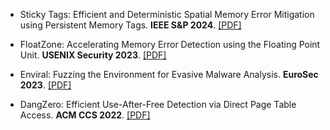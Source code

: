 - Sticky Tags: Efficient and Deterministic Spatial Memory Error Mitigation using Persistent Memory Tags. <strong>IEEE S&P 2024</strong>. [[PDF]](https://download.vusec.net/papers/stickytags_sp24.pdf)

- FloatZone: Accelerating Memory Error Detection using the Floating Point Unit. <strong>USENIX Security 2023</strong>. [[PDF]](https://download.vusec.net/papers/floatzone_sec23.pdf)

- Enviral: Fuzzing the Environment for Evasive Malware Analysis. <strong>EuroSec 2023</strong>. [[PDF]](https://download.vusec.net/papers/enviral_eurosec23.pdf)

- DangZero: Efficient Use-After-Free Detection via Direct Page Table Access. <strong>ACM CCS 2022</strong>. [[PDF]](https://download.vusec.net/papers/dangzero_ccs22.pdf)

